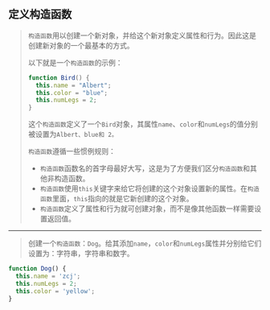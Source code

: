 ## 定义构造函数

> `构造函数`用以创建一个新对象，并给这个新对象定义属性和行为。因此这是创建新对象的一个最基本的方式。
>
> 以下就是一个`构造函数`的示例：
>
> ```js
> function Bird() {
>   this.name = "Albert";
>   this.color = "blue";
>   this.numLegs = 2;
> }
> ```
>
> 这个`构造函数`定义了一个`Bird`对象，其属性`name`、`color`和`numLegs`的值分别被设置为`Albert、blue和 2。`
>
> `构造函数`遵循一些惯例规则：
>
> - `构造函数`函数名的首字母最好大写，这是为了方便我们区分`构造函数`和其他非构造函数。
> - `构造函数`使用`this`关键字来给它将创建的这个对象设置新的属性。在`构造函数`里面，`this`指向的就是它新创建的这个对象。
> - `构造函数`定义了属性和行为就可创建对象，而不是像其他函数一样需要设置返回值。

---

> 创建一个`构造函数`：`Dog`。给其添加`name`，`color`和`numLegs`属性并分别给它们设置为：字符串，字符串和数字。

```js
function Dog() {
  this.name = 'zcj';
  this.numLegs = 2;
  this.color = 'yellow';
}
```

